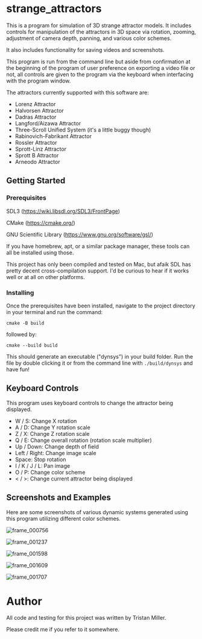 # strange_attractors

This is a program for simulation of 3D strange attractor models. It includes controls for manipulation of the attractors in 3D space via rotation, zooming, adjustment of camera depth, panning, and various color schemes.

It also includes functionality for saving videos and screenshots.

This program is run from the command line but aside from confirmation at the beginning of the program of user preference on exporting a video file or not, all controls are given to the program via the keyboard when interfacing with the program window.

The attractors currently supported with this software are:

- Lorenz Attractor
- Halvorsen Attractor
- Dadras Attractor
- Langford/Aizawa Attractor
- Three-Scroll Unified System (it's a little buggy though)
- Rabinovich-Fabrikant Attractor
- Rossler Attractor
- Sprott-Linz Attractor
- Sprott B Attractor
- Arneodo Attractor

## Getting Started

### Prerequisites

SDL3 (https://wiki.libsdl.org/SDL3/FrontPage)

CMake (https://cmake.org/)

GNU Scientific Library (https://www.gnu.org/software/gsl/)

If you have homebrew, apt, or a similar package manager, these tools can all be installed using those.

This project has only been compiled and tested on Mac, but afaik SDL has pretty decent cross-compilation support. I'd be curious to hear if it works well or at all on other platforms.

### Installing

Once the prerequisites have been installed, navigate to the project directory in your terminal and run the command:

`cmake -B build`

followed by:

`cmake --build build`


This should generate an executable ("dynsys") in your build folder. Run the file by double clicking it or from the command line with `./build/dynsys` and have fun!

## Keyboard Controls

This program uses keyboard controls to change the attractor being displayed.

- W / S: Change X rotation
- A / D: Change Y rotation scale
- Z / X: Change Z rotation scale
- Q / E: Change overall rotation (rotation scale multiplier)
- Up / Down: Change depth of field
- Left / Right: Change image scale
- Space: Stop rotation
- I / K / J / L: Pan image
- O / P: Change color scheme
- < / >: Change current attractor being displayed

## Screenshots and Examples

Here are some screenshots of various dynamic systems generated using this program utilizing different color schemes.

![frame_000756](https://github.com/user-attachments/assets/aef1fcd9-b625-4678-aec2-29294878df33)

![frame_001237](https://github.com/user-attachments/assets/173a18b8-8297-484b-b46c-e602a88f5bf7)

![frame_001598](https://github.com/user-attachments/assets/d7774096-294e-4919-be28-5df343398b53)

![frame_001609](https://github.com/user-attachments/assets/62ed0b3c-4043-4f98-a183-f0857c22bd8b)

![frame_001707](https://github.com/user-attachments/assets/b7d78273-35c2-4bc9-95f5-ab632d6e6386)

# Author

All code and testing for this project was written by Tristan Miller.

Please credit me if you refer to it somewhere.
